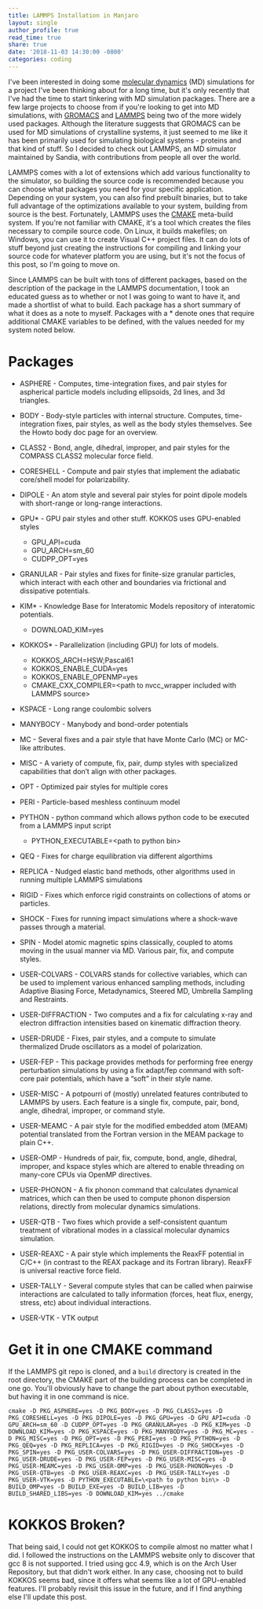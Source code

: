 ```yaml
---
title: LAMMPS Installation in Manjaro
layout: single
author_profile: true
read_time: true
share: true
date: '2018-11-03 14:30:00 -0800'
categories: coding
---
```


I've been interested in doing some [molecular dynamics][md] (MD) simulations for a project I've been thinking about for a long time, but it's only recently that I've had the time to start tinkering with MD simulation packages. There are a few large projects to choose from if you're looking to get into MD simulations, with [GROMACS][GROMACS] and [LAMMPS][LAMMPS] being two of the more widely used packages. Although the literature suggests that GROMACS can be used for MD simulations of crystalline systems, it just seemed to me like it has been primarily used for simulating biological systems - proteins and that kind of stuff. So I decided to check out LAMMPS, an MD simulator maintained by Sandia, with contributions from people all over the world.

LAMMPS comes with a lot of extensions which add various functionality to the simulator, so building the source code is recommended because you can choose what packages you need for your specific application. Depending on your system, you can also find prebuilt binaries, but to take full advantage of the optimizations available to your system, building from source is the best. Fortunately, LAMMPS uses the [CMAKE][CMAKE] meta-build system. If you're not familiar with CMAKE, it's a tool which creates the files necessary to compile source code. On Linux, it builds makefiles; on Windows, you can use it to create Visual C++ project files. It can do lots of stuff beyond just creating the instructions for compiling and linking your source code for whatever platform you are using, but it's not the focus of this post, so I'm going to move on.

Since LAMMPS can be built with tons of different packages, based on the description of the package in the LAMMPS documentation, I took an educated guess as to whether or not I was going to want to have it, and made a shortlist of what to build. Each package has a short summary of what it does as a note to myself. Packages with a * denote ones that require additional CMAKE variables to be defined, with the values needed for my system noted below.


# Packages

* ASPHERE - Computes, time-integration fixes, and pair styles for aspherical particle models including ellipsoids, 2d lines, and 3d triangles.
* BODY - Body-style particles with internal structure. Computes, time-integration fixes, pair styles, as well as the body styles themselves. See the Howto body doc page for an overview.
* CLASS2 - Bond, angle, dihedral, improper, and pair styles for the COMPASS CLASS2 molecular force field.
* CORESHELL - Compute and pair styles that implement the adiabatic core/shell model for polarizability.
* DIPOLE - An atom style and several pair styles for point dipole models with short-range or long-range interactions.
* GPU* - GPU pair styles and other stuff. KOKKOS uses GPU-enabled styles

    * GPU_API=cuda
    * GPU_ARCH=sm_60
    * CUDPP_OPT=yes

* GRANULAR - Pair styles and fixes for finite-size granular particles, which interact with each other and boundaries via frictional and dissipative potentials.
* KIM* - Knowledge Base for Interatomic Models repository of interatomic potentials.

    * DOWNLOAD_KIM=yes

* KOKKOS* - Parallelization (including GPU) for lots of models.

    * KOKKOS_ARCH=HSW;Pascal61
    * KOKKOS_ENABLE_CUDA=yes
    * KOKKOS_ENABLE_OPENMP=yes
    * CMAKE_CXX_COMPILER=\<path to nvcc_wrapper included with LAMMPS source\>

* KSPACE - Long range coulombic solvers
* MANYBOCY - Manybody and bond-order potentials
* MC - Several fixes and a pair style that have Monte Carlo (MC) or MC-like attributes.
* MISC - A variety of compute, fix, pair, dump styles with specialized capabilities that don’t align with other packages.
* OPT - Optimized pair styles for multiple cores
* PERI - Particle-based meshless continuum model
* PYTHON - python command which allows python code to be executed from a LAMMPS input script

    * PYTHON_EXECUTABLE=\<path to python bin\>

* QEQ - Fixes for charge equilibration via different algorthims
* REPLICA - Nudged elastic band methods, other algorithms used in running multiple LAMMPS simulations
* RIGID - Fixes which enforce rigid constraints on collections of atoms or particles.
* SHOCK - Fixes for running impact simulations where a shock-wave passes through a material.
* SPIN - Model atomic magnetic spins classically, coupled to atoms moving in the usual manner via MD. Various pair, fix, and compute styles.
* USER-COLVARS - COLVARS stands for collective variables, which can be used to implement various enhanced sampling methods, including Adaptive Biasing Force, Metadynamics, Steered MD, Umbrella Sampling and Restraints.
* USER-DIFFRACTION - Two computes and a fix for calculating x-ray and electron diffraction intensities based on kinematic diffraction theory.
* USER-DRUDE - Fixes, pair styles, and a compute to simulate thermalized Drude oscillators as a model of polarization.
* USER-FEP - This package provides methods for performing free energy perturbation simulations by using a fix adapt/fep command with soft-core pair potentials, which have a “soft” in their style name.
* USER-MISC - A potpourri of (mostly) unrelated features contributed to LAMMPS by users. Each feature is a single fix, compute, pair, bond, angle, dihedral, improper, or command style.
* USER-MEAMC - A pair style for the modified embedded atom (MEAM) potential translated from the Fortran version in the MEAM package to plain C++. 
* USER-OMP - Hundreds of pair, fix, compute, bond, angle, dihedral, improper, and kspace styles which are altered to enable threading on many-core CPUs via OpenMP directives.
* USER-PHONON - A fix phonon command that calculates dynamical matrices, which can then be used to compute phonon dispersion relations, directly from molecular dynamics simulations.
* USER-QTB - Two fixes which provide a self-consistent quantum treatment of vibrational modes in a classical molecular dynamics simulation.
* USER-REAXC - A pair style which implements the ReaxFF potential in C/C++ (in contrast to the REAX package and its Fortran library). ReaxFF is universal reactive force field.
* USER-TALLY - Several compute styles that can be called when pairwise interactions are calculated to tally information (forces, heat flux, energy, stress, etc) about individual interactions.
* USER-VTK - VTK output

# Get it in one CMAKE command

If the LAMMPS git repo is cloned, and a `build` directory is created in the root directory, the CMAKE part of the building process can be completed in one go. You'll obviously have to change the part about python executable, but having it in one command is nice.

`
cmake -D PKG_ASPHERE=yes -D PKG_BODY=yes -D PKG_CLASS2=yes -D PKG_CORESHELL=yes -D PKG_DIPOLE=yes -D PKG_GPU=yes -D GPU_API=cuda -D GPU_ARCH=sm_60 -D CUDPP_OPT=yes -D PKG_GRANULAR=yes -D PKG_KIM=yes -D DOWNLOAD_KIM=yes -D PKG_KSPACE=yes -D PKG_MANYBODY=yes -D PKG_MC=yes -D PKG_MISC=yes -D PKG_OPT=yes -D PKG_PERI=yes -D PKG_PYTHON=yes -D PKG_QEQ=yes -D PKG_REPLICA=yes -D PKG_RIGID=yes -D PKG_SHOCK=yes -D PKG_SPIN=yes -D PKG_USER-COLVARS=yes -D PKG_USER-DIFFRACTION=yes -D PKG_USER-DRUDE=yes -D PKG_USER-FEP=yes -D PKG_USER-MISC=yes -D PKG_USER-MEAMC=yes -D PKG_USER-OMP=yes -D PKG_USER-PHONON=yes -D PKG_USER-QTB=yes -D PKG_USER-REAXC=yes -D PKG_USER-TALLY=yes -D PKG_USER-VTK=yes -D PYTHON_EXECUTABLE=\<path to python bin\> -D BUILD_OMP=yes -D BUILD_EXE=yes -D BUILD_LIB=yes -D BUILD_SHARED_LIBS=yes -D DOWNLOAD_KIM=yes ../cmake
`

# KOKKOS Broken?

That being said, I could not get KOKKOS to compile almost no matter what I did. I followed the instructions on the LAMMPS website only to discover that gcc 8 is not supported. I tried using gcc 4.9, which is on the Arch User Repository, but that didn't work either. In any case, choosing not to build KOKKOS seems bad, since it offers what seems like a lot of GPU-enabled features. I'll probably revisit this issue in the future, and if I find anything else I'll update this post.


[md]: https://en.wikipedia.org/wiki/Molecular_dynamics
[GROMACS]: http://www.gromacs.org
[LAMMPS]: https://lammps.sandia.gov
[CMAKE]: https://cmake.org